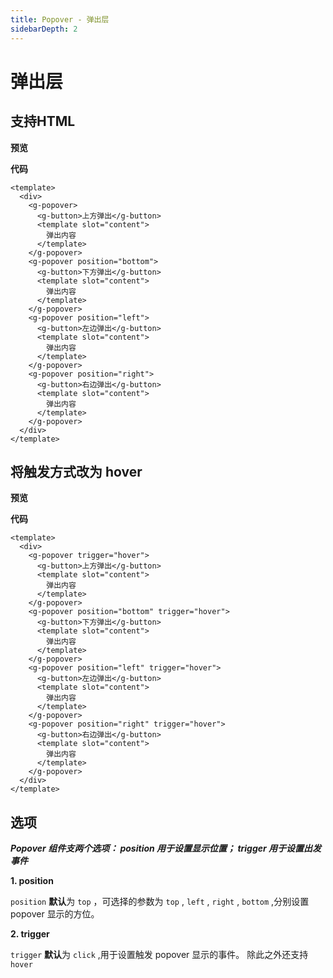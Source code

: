 ```yaml
---
title: Popover - 弹出层
sidebarDepth: 2
---
```


# 弹出层

<h2>支持HTML</h2>

**预览**

<ClientOnly>
<popover-demos></popover-demos>
</ClientOnly>

**代码**
```vue
<template>
  <div>
    <g-popover>
      <g-button>上方弹出</g-button>
      <template slot="content">
        弹出内容
      </template>
    </g-popover>
    <g-popover position="bottom">
      <g-button>下方弹出</g-button>
      <template slot="content">
        弹出内容
      </template>
    </g-popover>
    <g-popover position="left">
      <g-button>左边弹出</g-button>
      <template slot="content">
        弹出内容
      </template>
    </g-popover>
    <g-popover position="right">
      <g-button>右边弹出</g-button>
      <template slot="content">
        弹出内容
      </template>
    </g-popover>
  </div>
</template>
```
<h2>将触发方式改为 hover</h2>

**预览**

<ClientOnly>
<popover-demos2></popover-demos2>
</ClientOnly>

**代码**
```vue
<template>
  <div>
    <g-popover trigger="hover">
      <g-button>上方弹出</g-button>
      <template slot="content">
        弹出内容
      </template>
    </g-popover>
    <g-popover position="bottom" trigger="hover">
      <g-button>下方弹出</g-button>
      <template slot="content">
        弹出内容
      </template>
    </g-popover>
    <g-popover position="left" trigger="hover">
      <g-button>左边弹出</g-button>
      <template slot="content">
        弹出内容
      </template>
    </g-popover>
    <g-popover position="right" trigger="hover">
      <g-button>右边弹出</g-button>
      <template slot="content">
        弹出内容
      </template>
    </g-popover>
  </div>
</template>
```

<h2>选项</h2>

***Popover 组件支两个选项： position 用于设置显示位置； trigger 用于设置出发事件***

**1. position**

`position` **默认**为 `top` ，可选择的参数为 `top` , `left` , `right` , `bottom` ,分别设置 popover 显示的方位。

**2. trigger**

`trigger` **默认**为 `click` ,用于设置触发 popover 显示的事件。 除此之外还支持 `hover`